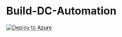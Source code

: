 # Build-DC-Automation


[![Deploy to Azure](https://aka.ms/deploytoazurebutton)](https://portal.azure.com/#create/Microsoft.Template/uri/https%3A%2F%2Fraw.githubusercontent.com%2FRaghav0499%2FBuild-DC-Automation%2Fmain%2Ftemplate.json)
